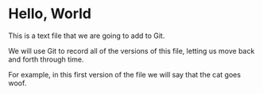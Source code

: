# Hello, World

This is a text file that we are going to add to Git.

We will use Git to record all of the versions of this file, letting us move back and forth through time.

For example, in this first version of the file we will say that the cat goes woof.

